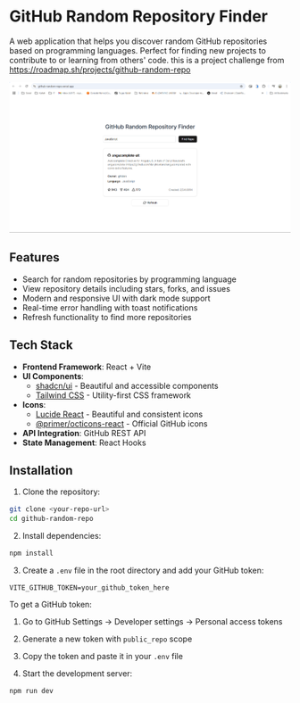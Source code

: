 # GitHub Random Repository Finder

A web application that helps you discover random GitHub repositories based on programming languages. Perfect for finding new projects to contribute to or learning from others' code.
this is a project challenge from https://roadmap.sh/projects/github-random-repo

<img src="https://github.com/rayaadinda/github-random-repo/blob/main/Screenshot%202025-01-15%20001110.png">

## Features

- Search for random repositories by programming language
- View repository details including stars, forks, and issues
- Modern and responsive UI with dark mode support
- Real-time error handling with toast notifications
- Refresh functionality to find more repositories

## Tech Stack

- **Frontend Framework**: React + Vite
- **UI Components**: 
  - [shadcn/ui](https://ui.shadcn.com/) - Beautiful and accessible components
  - [Tailwind CSS](https://tailwindcss.com/) - Utility-first CSS framework
- **Icons**: 
  - [Lucide React](https://lucide.dev/) - Beautiful and consistent icons
  - [@primer/octicons-react](https://primer.style/octicons/) - Official GitHub icons
- **API Integration**: GitHub REST API
- **State Management**: React Hooks

## Installation

1. Clone the repository:
```bash
git clone <your-repo-url>
cd github-random-repo
```

2. Install dependencies:
```bash
npm install
```

3. Create a `.env` file in the root directory and add your GitHub token:
```env
VITE_GITHUB_TOKEN=your_github_token_here
```

To get a GitHub token:
1. Go to GitHub Settings → Developer settings → Personal access tokens
2. Generate a new token with `public_repo` scope
3. Copy the token and paste it in your `.env` file

4. Start the development server:
```bash
npm run dev
```




